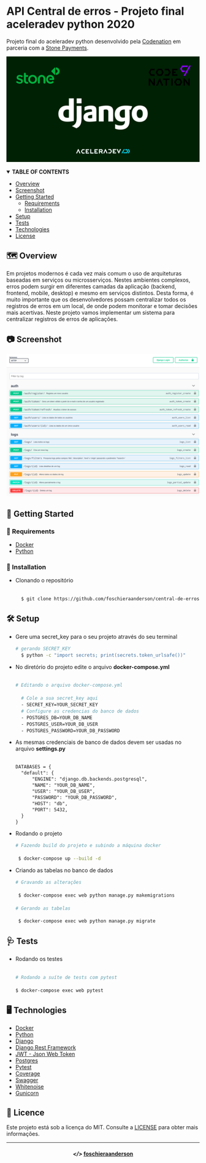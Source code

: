 # API Central de erros - Projeto final aceleradev python 2020

Projeto final do aceleradev python desenvolvido pela [Codenation](https://www.codenation.dev/) em parceria com a [Stone Payments](https://www.stone.com.br/).

![Banner](assets/Banner.jpg)

<!-- TABLE OF CONTENTS -->
<details open="open">
  <summary><strong>TABLE OF CONTENTS</strong></summary>
  <ul>
    <li><a href="#world_map-overview">Overview</a></li>
    <li><a href="#camera-screenshot">Screenshot</a></li>
    <li>
      <a href="#pushpin-getting-started">Getting Started</a>
      <ul>
        <li><a href="#key-requirements">Requirements</a></li>
        <li><a href="#minidisc-installation">Installation</a></li>
      </ul>
    </li>
    <li><a href="#hammer_and_wrench-setup">Setup</a></li>
    <li><a href="#stethoscope-tests">Tests</a></li>
    <li><a href="#desktop_computer-technologies">Technologies</a></li>
    <li><a href="#page_with_curl-license">License</a></li>
  </ul>
</details>

## :world_map: Overview

Em projetos modernos é cada vez mais comum o uso de arquiteturas baseadas em serviços ou microsserviços. Nestes ambientes complexos, erros podem surgir em diferentes camadas da aplicação (backend, frontend, mobile, desktop) e mesmo em serviços distintos. Desta forma, é muito importante que os desenvolvedores possam centralizar todos os registros de erros em um local, de onde podem monitorar e tomar decisões mais acertivas. Neste projeto vamos implementar um sistema para centralizar registros de erros de aplicações.

## :camera: Screenshot

![Central de Erros](assets/API-Central-de-Erros.jpg)

## :pushpin: Getting Started

### :key: Requirements

- [Docker](https://www.docker.com/)
- [Python](https://www.python.org/)

### :minidisc: Installation
- Clonando o repositório

  ```sh
  
    $ git clone https://github.com/foschieraanderson/central-de-erros.git

  ```

## :hammer_and_wrench: Setup

- Gere uma secret_key para o seu projeto através do seu terminal
  
  ```sh
  # gerando SECRET_KEY
    $ python -c "import secrets; print(secrets.token_urlsafe())"
  ```
- No diretório do projeto edite o arquivo **docker-compose.yml**
  
  ```sh

  # Editando o arquivo docker-compose.yml

    # Cole a sua secret_key aqui
    - SECRET_KEY=YOUR_SECRET_KEY
    # Configure as credencias do banco de dados
    - POSTGRES_DB=YOUR_DB_NAME
    - POSTGRES_USER=YOUR_DB_USER
    - POSTGRES_PASSWORD=YOUR_DB_PASSWORD

  ```

- As mesmas credenciais de banco de dados devem ser usadas no arquivo **settings.py**
  
  ```PY

  DATABASES = {
    "default": {
        "ENGINE": "django.db.backends.postgresql",
        "NAME": "YOUR_DB_NAME",
        "USER": "YOUR_DB_USER",
        "PASSWORD": "YOUR_DB_PASSWORD",
        "HOST": "db",
        "PORT": 5432,
    }
  }

  ```

- Rodando o projeto
  
  ```sh
  # Fazendo build do projeto e subindo a máquina docker

   $ docker-compose up --build -d

  ``` 

- Criando as tabelas no banco de dados
  
  ```sh
  # Gravando as alterações

   $ docker-compose exec web python manage.py makemigrations

  # Gerando as tabelas

   $ docker-compose exec web python manage.py migrate

  ``` 

## :stethoscope: Tests

- Rodando os testes

  ```sh

  # Rodando a suíte de tests com pytest

  $ docker-compose exec web pytest

  ```

## :desktop_computer: Technologies

* [Docker](https://www.docker.com)
* [Python](https://www.python.org)
* [Django](https://www.djangoproject.com)
* [Django Rest Framework](https://www.django-rest-framework.org)
* [JWT - Json Web Token](https://jwt.io)
* [Postgres](https://www.postgresql.org)
* [Pytest](https://docs.pytest.org/en/stable)
* [Coverage](https://coverage.readthedocs.io/en/coverage-5.5)
* [Swagger](https://swagger.io)
* [Whitenoise](http://whitenoise.evans.io/en/stable)
* [Gunicorn](https://gunicorn.org)

## :page_with_curl: Licence
Este projeto está sob a licença do MIT. Consulte a [LICENSE](./LICENSE) para obter mais informações.

---

<h4 align="center"> <em>&lt;/&gt;</em> <a href="https://github.com/foschieraanderson" target="_blank">foschieraanderson</a> </h4>